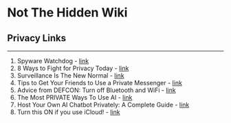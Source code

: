 # Not The Hidden Wiki

## Privacy Links
-----

1. Spyware Watchdog - [link](https://spyware.neocities.org/)
2. 8 Ways to Fight for Privacy Today - [link](https://www.nbtv.media/newsletter/8-ways-to-fight-for-privacy-today)
3. Surveillance Is The New Normal - [link](https://www.nbtv.media/newsletter/surveillance-is-the-new-normal)
4. Tips to Get Your Friends to Use a Private Messenger - [link](https://www.nbtv.media/newsletter/5-tips-to-get-your-friends-to-use-a-private-messenger)
5. Advice from DEFCON: Turn off Bluetooth and WiFi - [link](https://www.nbtv.media/newsletter/advice-from-defcon-turn-off-bluetooth-and-wifi)
6. The Most PRIVATE Ways To Use AI - [link](https://www.nbtv.media/newsletter/the-most-private-ways-to-use-ai)
7. Host Your Own AI Chatbot Privately: A Complete Guide - [link](https://www.nbtv.media/newsletter/host-your-own-ai-chatbot-privately-a-complete-guide)
8. Turn this ON if you use iCloud! - [link](https://www.nbtv.media/newsletter/turn-this-on-if-you-use-icloud)
